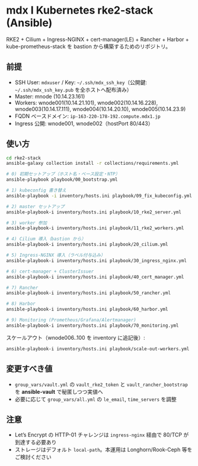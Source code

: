 # mdx I Kubernetes rke2-stack (Ansible)

RKE2 + Cilium + Ingress-NGINX + cert-manager(LE) + Rancher + Harbor + kube-prometheus-stack を
bastion から構築するためのリポジトリ。

## 前提
- SSH User: `mdxuser` / Key: `~/.ssh/mdx_ssh_key`（公開鍵: `~/.ssh/mdx_ssh_key.pub` を全ホストへ配布済み）
- Master: mnode (10.14.23.161)
- Workers: wnode001(10.14.21.101), wnode002(10.14.16.228), wnode003(10.14.17.111), wnode004(10.14.20.10), wnode005(10.14.23.9)
- FQDN ベースドメイン: `ip-163-220-178-192.compute.mdx1.jp`
- Ingress 公開: wnode001, wnode002（hostPort 80/443）

## 使い方
```bash
cd rke2-stack
ansible-galaxy collection install -r collections/requirements.yml

# 0) 初期セットアップ（ホスト名・ベース設定・NTP）
ansible-playbook playbook/00_bootstrap.yml

# 1) kubeconfig 書き替え
ansible-playbook -i inventory/hosts.ini playbook/09_fix_kubeconfig.yml

# 2) master セットアップ
ansible-playbook-i inventory/hosts.ini playbook/10_rke2_server.yml

# 3) worker 参加
ansible-playbook-i inventory/hosts.ini playbook/11_rke2_workers.yml

# 4) Cilium 導入（bastion から）
ansible-playbook-i inventory/hosts.ini playbook/20_cilium.yml

# 5) Ingress-NGINX 導入（ラベル付与込み）
ansible-playbook-i inventory/hosts.ini playbook/30_ingress_nginx.yml

# 6) cert-manager + ClusterIssuer
ansible-playbook-i inventory/hosts.ini playbook/40_cert_manager.yml

# 7) Rancher
ansible-playbook-i inventory/hosts.ini playbook/50_rancher.yml

# 8) Harbor
ansible-playbook-i inventory/hosts.ini playbook/60_harbor.yml

# 9) Monitoring (Prometheus/Grafana/Alertmanager)
ansible-playbook-i inventory/hosts.ini playbook/70_monitoring.yml
```

スケールアウト（wnode006..100 を inventory に追記後）:
```bash
ansible-playbook-i inventory/hosts.ini playbook/scale-out-workers.yml
```

## 変更すべき値
- `group_vars/vault.yml` の `vault_rke2_token` と `vault_rancher_bootstrap` を **ansible-vault** で秘匿しつつ実値へ
- 必要に応じて `group_vars/all.yml` の `le_email`, `time_servers` を調整

## 注意
- Let’s Encrypt の HTTP-01 チャレンジは `ingress-nginx` 経由で 80/TCP が到達する必要あり
- ストレージはデフォルト `local-path`。本運用は Longhorn/Rook-Ceph 等をご検討ください
